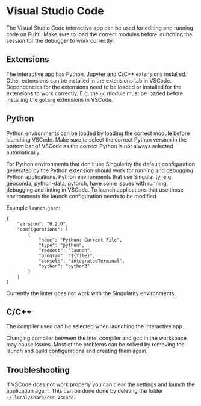# Visual Studio Code
The Visual Studio Code interactive app can be used for editing and running code on Puhti.
Make sure to load the correct modules before launching the session for the debugger to work correctly.

## Extensions
The interactive app has Python, Jupyter and C/C++ extensions installed.
Other extensions can be installed in the extensions tab in VSCode.
Dependencies for the extensions need to be loaded or installed for the extensions to work correctly.
E.g. the `go` module must be loaded before installing the `golang` extensions in VSCode.

## Python
Python environments can be loaded by loading the correct module before launching VSCode.
Make sure to select the correct Python version in the bottom bar of VSCode as the correct Python is not always selected automatically.

For Python environments that don't use Singularity the default configuration generated by the Python extension should work for running and debugging Python applications.
Python environments that use Singularity, e.g geoconda, python-data, pytorch, have some issues with running, debugging and linting in VSCode.
To launch applications that use those environments the launch configuration needs to be modified.

Example `launch.json`:
```
{
    "version": "0.2.0",
    "configurations": [
        {
            "name": "Python: Current File",
            "type": "python",
            "request": "launch",
            "program": "${file}",
            "console": "integratedTerminal",
            "python": "python3"
        }
    ]
}
```
Currently the linter does not work with the Singularity environments.

## C/C++
The compiler used can be selected when launching the interactive app.

Changing compiler between the Intel compiler and gcc in the workspace may cause issues.
Most of the problems can be solved by removing the launch and build configurations and creating them again.

## Troubleshooting
If VSCode does not work properly you can clear the settings and launch the application again.
This can be done done by deleting the folder `~/.local/share/csc-vscode`.

